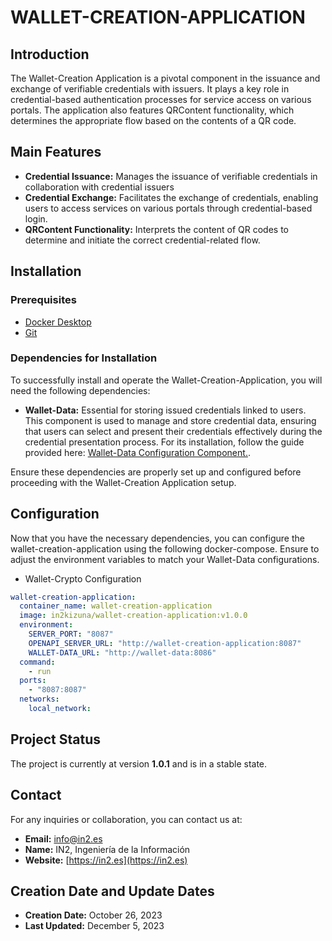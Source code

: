 # WALLET-CREATION-APPLICATION

## Introduction
The Wallet-Creation Application is a pivotal component in the issuance and exchange of verifiable credentials with issuers. It plays a key role in credential-based authentication processes for service access on various portals. The application also features QRContent functionality, which determines the appropriate flow based on the contents of a QR code.

## Main Features
* **Credential Issuance:** Manages the issuance of verifiable credentials in collaboration with credential issuers
* **Credential Exchange:** Facilitates the exchange of credentials, enabling users to access services on various portals through credential-based login.
* **QRContent Functionality:** Interprets the content of QR codes to determine and initiate the correct credential-related flow.

## Installation
### Prerequisites
- [Docker Desktop](https://www.docker.com/)
- [Git](https://git-scm.com/)

### Dependencies for Installation
To successfully install and operate the Wallet-Creation-Application, you will need the following dependencies:
* **Wallet-Data:** Essential for storing issued credentials linked to users. This component is used to manage and store credential data, ensuring that users can select and present their credentials effectively during the credential presentation process. For its installation, follow the guide provided here: [Wallet-Data Configuration Component.](https://github.com/in2workspace/wallet-data).
  
Ensure these dependencies are properly set up and configured before proceeding with the Wallet-Creation Application setup.

## Configuration
Now that you have the necessary dependencies, you can configure the wallet-creation-application using the following docker-compose. Ensure to adjust the environment variables to match your Wallet-Data configurations.
* Wallet-Crypto Configuration
```yaml
wallet-creation-application:
  container_name: wallet-creation-application
  image: in2kizuna/wallet-creation-application:v1.0.0
  environment:
    SERVER_PORT: "8087"
    OPENAPI_SERVER_URL: "http://wallet-creation-application:8087"
    WALLET-DATA_URL: "http://wallet-data:8086"
  command:
    - run
  ports:
    - "8087:8087"
  networks:
    local_network:
```
## Project Status
The project is currently at version **1.0.1** and is in a stable state.

## Contact
For any inquiries or collaboration, you can contact us at:
* **Email:** [info@in2.es](mailto:info@in2.es)
* **Name:** IN2, Ingeniería de la Información
* **Website:** [https://in2.es](https://in2.es)

## Creation Date and Update Dates
* **Creation Date:** October 26, 2023
* **Last Updated:** December 5, 2023